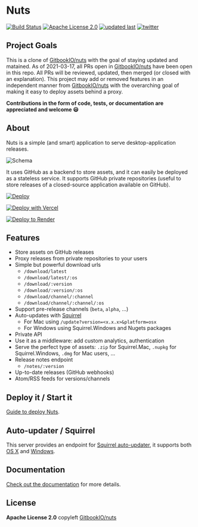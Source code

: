 # Nuts

[![Build Status][build-badge]][build]
[![Apache License 2.0][license-badge]][license]
[![updated last][updated-at-badge]][repo-link]
[![twitter][twitter-badge]][twitter]

## Project Goals

This is a clone of [GitbookIO/nuts](https://github.com/GitbookIO/nuts) with the goal of staying updated and matained. As of 2021-03-17, all PRs open in [GitbookIO/nuts](https://github.com/GitbookIO/nuts) have been open in this repo. All PRs will be reviewed, updated, then merged (or closed with an explanation). This project may add or removed features in an independent manner from [GitbookIO/nuts](https://github.com/GitbookIO/nuts) with the overarching goal of making it easy to deploy assets behind a proxy.

**Contributions in the form of code, tests, or documentation are appreciated and welcome 😃**

## About

Nuts is a simple (and smart) application to serve desktop-application releases.

![Schema](./docs/schema.png)

It uses GitHub as a backend to store assets, and it can easily be deployed as a stateless service. It supports GitHub private repositories (useful to store releases of a closed-source application available on GitHub).

[![Deploy](https://www.herokucdn.com/deploy/button.png)](https://heroku.com/deploy)

[![Deploy with Vercel](https://vercel.com/button)](https://vercel.com/new/clone?repository-url=https%3A%2F%2Fgithub.com%2FdrkNsubuga%2Fnuts-release-server&env=GITHUB_TOKEN,GITHUB_REPO&envDescription=Details%20for%20the%20GitHub%20repository%20with%20the%20application&envLink=https%3A%2F%2Fbiw.github.io%2Fnuts%2Fdeploy&project-name=nuts-release-server&repository-name=nuts-release-server)

[![Deploy to Render](https://render.com/images/deploy-to-render-button.svg)](https://render.com/deploy)


## Features

- Store assets on GitHub releases
- Proxy releases from private repositories to your users
- Simple but powerful download urls
  - `/download/latest`
  - `/download/latest/:os`
  - `/download/:version`
  - `/download/:version/:os`
  - `/download/channel/:channel`
  - `/download/channel/:channel/:os`
- Support pre-release channels (`beta`, `alpha`, ...)
- Auto-updates with [Squirrel](https://github.com/Squirrel)
  - For Mac using `/update?version=<x.x.x>&platform=osx`
  - For Windows using Squirrel.Windows and Nugets packages
- Private API
- Use it as a middleware: add custom analytics, authentication
- Serve the perfect type of assets: `.zip` for Squirrel.Mac, `.nupkg` for Squirrel.Windows, `.dmg` for Mac users, ...
- Release notes endpoint
  - `/notes/:version`
- Up-to-date releases (GitHub webhooks)
- Atom/RSS feeds for versions/channels

## Deploy it / Start it

[Guide to deploy Nuts](https://biw.github.io/nuts/deploy).

## Auto-updater / Squirrel

This server provides an endpoint for [Squirrel auto-updater](https://github.com/atom/electron/blob/master/docs/api/auto-updater.md), it supports both [OS X](https://biw.github.io/nuts/update-osx) and [Windows](https://biw.github.io/nuts/update-windows).

## Documentation

[Check out the documentation](https://biw.github.io/nuts/) for more details.

## License

**Apache License 2.0** copyleft [GitbookIO/nuts](https://github.com/GitbookIO/nuts/blob/master/LICENSE)

[build-badge]: https://img.shields.io/circleci/build/github/biw/nuts/main?style=flat-square
[build]: https://app.circleci.com/pipelines/github/biw/nuts
[license-badge]: https://img.shields.io/badge/license-Apache%202-blue?style=flat-square
[license]: https://github.com/biw/nuts/blob/main/LICENSE
[twitter-badge]: https://img.shields.io/twitter/follow/biwills.svg?style=flat-square&logo=twitter&label=Follow
[twitter]: https://twitter.com/biwills
[updated-at-badge]: https://img.shields.io/github/last-commit/biw/nuts?style=flat-square
[repo-link]: https://github.com/biw/nuts
